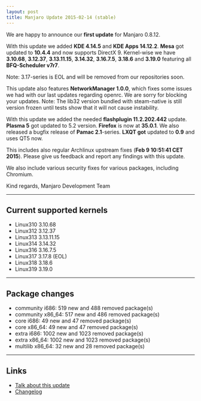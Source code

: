 ```yaml
---
layout: post
title: Manjaro Update 2015-02-14 (stable)
---
```


We are happy to announce our **first update** for Manjaro 0.8.12.

With this update we added **KDE 4.14.5** and **KDE Apps 14.12.2**. **Mesa** got updated to **10.4.4** and now supports DirectX 9. Kernel-wise we have **3.10.68**, **3.12.37**, **3.13.11.15**, **3.14.32**, **3.16.7.5**, **3.18.6** and **3.19.0** featuring all **BFQ-Scheduler v7r7**.

Note: 3.17-series is EOL and will be removed from our repositories soon.

This update also features **NetworkManager 1.0.0**, which fixes some issues we had with our last updates regarding openrc. We are sorry for blocking your updates. Note: The lib32 version bundled with steam-native is still version frozen until tests show that it will not cause instability.

With this update we added the needed **flashplugin 11.2.202.442** update. **Plasma 5** got updated to 5.2 version. **Firefox** is now at **35.0.1**. We also released a bugfix release of **Pamac 2.1**-series. **LXQT got** updated to **0.9** and uses QT5 now.

This includes also regular Archlinux upstream fixes (**Feb 9 10:51:41 CET 2015**).
Please give us feedback and report any findings with this update.

We also include various security fixes for various packages, including Chromium.

Kind regards,
Manjaro Development Team

----

## Current supported kernels

* Linux310 3.10.68
* Linux312 3.12.37
* Linux313 3.13.11.15
* Linux314 3.14.32
* Linux316 3.16.7.5
* Linux317 3.17.8 (EOL)
* Linux318 3.18.6
* Linux319 3.19.0

----

## Package changes

* community i686:  519 new and 488 removed package(s)
* community x86_64:  517 new and 486 removed package(s)
* core i686:  49 new and 47 removed package(s)
* core x86_64:  49 new and 47 removed package(s)
* extra i686:  1002 new and 1023 removed package(s)
* extra x86_64:  1002 new and 1023 removed package(s)
* multilib x86_64:  32 new and 28 removed package(s)

----

## Links

* [Talk about this update](https://forum.manjaro.org/index.php?topic=20478.0)
* [Changelog](https://lists.manjaro.org/pipermail/manjaro-packages/Week-of-Mon-20150209/002596.html)
